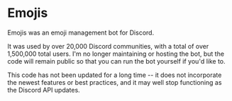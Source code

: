 # Emojis
Emojis was an emoji management bot for Discord. 

It was used by over 20,000 Discord communities, with a total of over 1,500,000 total users. I'm no longer maintaining or hosting the bot, but the code will remain public so that you can run the bot yourself if you'd like to.

This code has not been updated for a long time -- it does not incorporate the newest features or best practices, and it may well stop functioning as the Discord API updates. 
